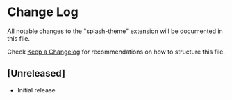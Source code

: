 # Change Log

All notable changes to the "splash-theme" extension will be documented in this file.

Check [Keep a Changelog](http://keepachangelog.com/) for recommendations on how to structure this file.

## [Unreleased]

- Initial release
